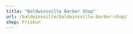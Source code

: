 ```yaml
---
title: "Baldwinsville Barber Shop"
url: /baldwinsville/baldwinsville-barber-shop/
shop: Friseur
---
```

